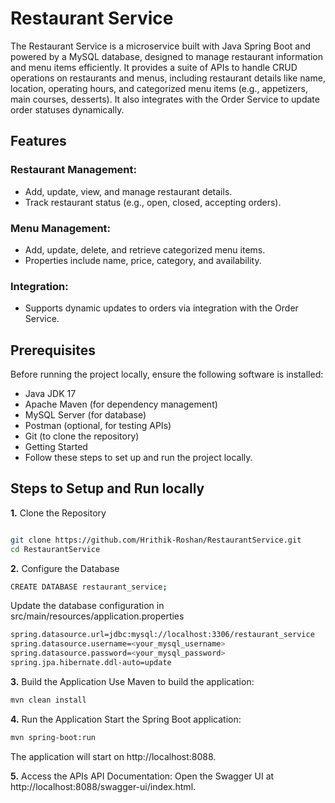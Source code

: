 # Restaurant Service

The Restaurant Service is a microservice built with Java Spring Boot and powered by a MySQL database, designed to manage restaurant information and menu items efficiently. It provides a suite of APIs to handle CRUD operations on restaurants and menus, including restaurant details like name, location, operating hours, and categorized menu items (e.g., appetizers, main courses, desserts). It also integrates with the Order Service to update order statuses dynamically.

## Features

### Restaurant Management:

- Add, update, view, and manage restaurant details.
- Track restaurant status (e.g., open, closed, accepting orders).
### Menu Management:

- Add, update, delete, and retrieve categorized menu items.
- Properties include name, price, category, and availability.

### Integration:

- Supports dynamic updates to orders via integration with the Order Service.

## Prerequisites

Before running the project locally, ensure the following software is installed:
- Java JDK 17
- Apache Maven (for dependency management)
- MySQL Server (for database)
- Postman (optional, for testing APIs)
- Git (to clone the repository)
- Getting Started
- Follow these steps to set up and run the project locally.


## Steps to Setup and Run locally 

**1.** Clone the Repository
```bash

git clone https://github.com/Hrithik-Roshan/RestaurantService.git
cd RestaurantService
```
**2.** Configure the Database
```bash
CREATE DATABASE restaurant_service;
```
Update the database configuration in src/main/resources/application.properties

```bash
spring.datasource.url=jdbc:mysql://localhost:3306/restaurant_service
spring.datasource.username=<your_mysql_username>
spring.datasource.password=<your_mysql_password>
spring.jpa.hibernate.ddl-auto=update
```

**3.** Build the Application
Use Maven to build the application:

```bash
mvn clean install
```

**4.** Run the Application
Start the Spring Boot application:

```bash
mvn spring-boot:run
```

The application will start on http://localhost:8088.

**5.** Access the APIs
API Documentation: Open the Swagger UI at http://localhost:8088/swagger-ui/index.html.